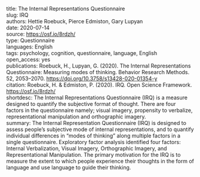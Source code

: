 title: The Internal Representations Questionnaire  
slug: IRQ  
authors: Hettie Roebuck, Pierce Edmiston, Gary Lupyan  
date: 2020-07-14  
source: https://osf.io/8rdzh/  
type: Questionnaire  
languages: English  
tags: psychology, cognition, questionnaire, language, English  
open_access: yes  
publications: Roebuck, H., Lupyan, G. (2020). The Internal Representations Questionnaire: Measuring modes of thinking. Behavior Research Methods. 52, 2053–2070. https://doi.org/10.3758/s13428-020-01354-y  
citation: Roebuck, H. & Edmiston, P. (2020). IRQ. Open Science Framework. https://osf.io/8rdzh/  
shortdesc: The Internal Representations Questionnaire (IRQ) is a measure designed to quantify the subjective format of thought. There are four factors in the questionnaire namely; visual imagery, propensity to verbalize, representational manipulation and orthographic imagery.  
summary: The Internal Representation Questionnaire (IRQ) is designed to assess people’s subjective mode of internal representations, and to quantify individual differences in “modes of thinking” along multiple factors in a single questionnaire. Exploratory factor analysis identified four factors: Internal Verbalization, Visual Imagery, Orthographic Imagery, and Representational Manipulation. The primary motivation for the IRQ is to measure the extent to which people experience their thoughts in the form of language and use language to guide their thinking.  
